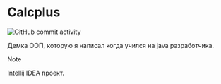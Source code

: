 # Calcplus
![GitHub commit activity](https://img.shields.io/github/commit-activity/m/ke46138/Calcplus_java?style=flat-square)

Демка ООП, которую я написал когда учился на java разработчика.

> [!NOTE]
> Intellij IDEA проект.
